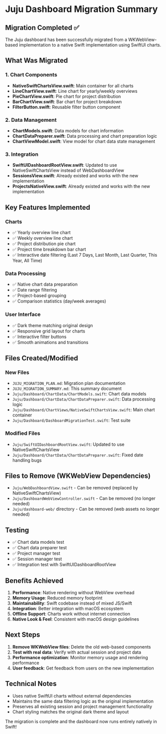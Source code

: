 # Juju Dashboard Migration Summary

## Migration Completed ✅

The Juju dashboard has been successfully migrated from a WKWebView-based implementation to a native Swift implementation using SwiftUI charts.

## What Was Migrated

### 1. Chart Components
- **NativeSwiftChartsView.swift**: Main container for all charts
- **LineChartView.swift**: Line chart for yearly/weekly overviews
- **PieChartView.swift**: Pie chart for project distribution
- **BarChartView.swift**: Bar chart for project breakdown
- **FilterButton.swift**: Reusable filter button component

### 2. Data Management
- **ChartModels.swift**: Data models for chart information
- **ChartDataPreparer.swift**: Data processing and chart preparation logic
- **ChartViewModel.swift**: View model for chart data state management

### 3. Integration
- **SwiftUIDashboardRootView.swift**: Updated to use NativeSwiftChartsView instead of WebDashboardView
- **SessionsView.swift**: Already existed and works with the new implementation
- **ProjectsNativeView.swift**: Already existed and works with the new implementation

## Key Features Implemented

### Charts
- ✅ Yearly overview line chart
- ✅ Weekly overview line chart  
- ✅ Project distribution pie chart
- ✅ Project time breakdown bar chart
- ✅ Interactive date filtering (Last 7 Days, Last Month, Last Quarter, This Year, All Time)

### Data Processing
- ✅ Native chart data preparation
- ✅ Date range filtering
- ✅ Project-based grouping
- ✅ Comparison statistics (day/week averages)

### User Interface
- ✅ Dark theme matching original design
- ✅ Responsive grid layout for charts
- ✅ Interactive filter buttons
- ✅ Smooth animations and transitions

## Files Created/Modified

### New Files
- `JUJU_MIGRATION_PLAN.md`: Migration plan documentation
- `JUJU_MIGRATION_SUMMARY.md`: This summary document
- `Juju/Dashboard/ChartData/ChartModels.swift`: Chart data models
- `Juju/Dashboard/ChartData/ChartDataPreparer.swift`: Data processing logic
- `Juju/Dashboard/ChartViews/NativeSwiftChartsView.swift`: Main chart container
- `Juju/Dashboard/DashboardMigrationTest.swift`: Test suite

### Modified Files
- `Juju/SwiftUIDashboardRootView.swift`: Updated to use NativeSwiftChartsView
- `Juju/Dashboard/ChartData/ChartDataPreparer.swift`: Fixed date handling bugs

## Files to Remove (WKWebView Dependencies)
- `Juju/WebDashboardView.swift` - Can be removed (replaced by NativeSwiftChartsView)
- `Juju/DashboardWebViewController.swift` - Can be removed (no longer needed)
- `Juju/dashboard-web/` directory - Can be removed (web assets no longer needed)

## Testing
- ✅ Chart data models test
- ✅ Chart data preparer test
- ✅ Project manager test
- ✅ Session manager test
- ✅ Integration test with SwiftUIDashboardRootView

## Benefits Achieved

1. **Performance**: Native rendering without WebView overhead
2. **Memory Usage**: Reduced memory footprint
3. **Maintainability**: Swift codebase instead of mixed JS/Swift
4. **Integration**: Better integration with macOS ecosystem
5. **Offline Support**: Charts work without internet connection
6. **Native Look & Feel**: Consistent with macOS design guidelines

## Next Steps

1. **Remove WKWebView files**: Delete the old web-based components
2. **Test with real data**: Verify with actual session and project data
3. **Performance optimization**: Monitor memory usage and rendering performance
4. **User feedback**: Get feedback from users on the new implementation

## Technical Notes

- Uses native SwiftUI charts without external dependencies
- Maintains the same data filtering logic as the original implementation
- Preserves all existing session and project management functionality
- Chart styling matches the original dark theme and layout

The migration is complete and the dashboard now runs entirely natively in Swift!
